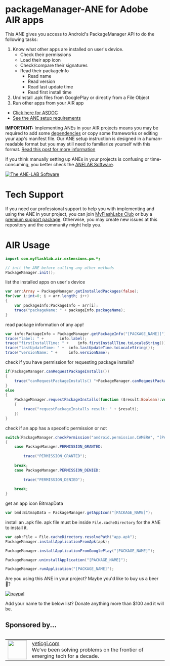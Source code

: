 # packageManager-ANE for Adobe AIR apps

This ANE gives you access to Android's PackageManager API to do the following tasks:

1. Know what other apps are installed on user's device.
    * Check their permissions
    * Load their app icon
    * Check/compare their signatures
    * Read their packageInfo
        * Read name
        * Read version
        * Read last update time
        * Read first install time
2. Un/Install .apk files from GooglePlay or directly from a File Object
3. Run other apps from your AIR app


* [Click here for ASDOC](http://myflashlab.github.io/asdoc/com/myflashlab/air/extensions/pm/package-detail.html)
* [See the ANE setup requirements](https://github.com/myflashlab/packageManager-ANE/blob/master/src/ANE/extension.xml)

**IMPORTANT:** Implementing ANEs in your AIR projects means you may be required to add some [dependencies](https://github.com/myflashlab/common-dependencies-ANE) or copy some frameworks or editing your app's manifest file. Our ANE setup instruction is designed in a human-readable format but you may still need to familiarize yourself with this format. [Read this post for more information](https://www.myflashlabs.com/understanding-ane-setup-instruction/)

If you think manually setting up ANEs in your projects is confusing or time-consuming, you better check the [ANELAB Software](https://github.com/myflashlab/ANE-LAB/).

[![The ANE-LAB Software](https://www.myflashlabs.com/wp-content/uploads/2017/12/myflashlabs-ANE-LAB_features.jpg)](https://github.com/myflashlab/ANE-LAB/)

# Tech Support #
If you need our professional support to help you with implementing and using the ANE in your project, you can join [MyFlashLabs Club](https://www.myflashlabs.com/product/myflashlabs-club-membership/) or buy a [premium support package](https://www.myflashlabs.com/product/myflashlabs-support/). Otherwise, you may create new issues at this repository and the community might help you.

# AIR Usage #
```actionscript
import com.myflashlab.air.extensions.pm.*;

// init the ANE before calling any other methods
PackageManager.init();
```
list the installed apps on user's device
```actionscript
var arr:Array = PackageManager.getInstalledPackages(false);
for(var i:int=0; i < arr.length; i++)
{
	var packageInfo:PackageInfo = arr[i];
	trace("packageName: " + packageInfo.packageName);
}
```

read package information of any app!
```actionscript
var info:PackageInfo = PackageManager.getPackageInfo("[PACKAGE_NAME]]");
trace("label: " + 		info.label);
trace("firstInstallTime: " + 	info.firstInstallTime.toLocaleString());
trace("lastUpdateTime: " + 	info.lastUpdateTime.toLocaleString());
trace("versionName: " + 	info.versionName);
```
check if you have permission for requesting package installs?
```actionscript
if(PackageManager.canRequestPackageInstalls())
{
	trace("canRequestPackageInstalls() "+PackageManager.canRequestPackageInstalls());
}
else
{
	PackageManager.requestPackageInstalls(function ($result:Boolean):void
	{
		trace("requestPackageInstalls result: " + $result);
	})
}
```
check if an app has a specefic permission or not
```actionscript
switch(PackageManager.checkPermission("android.permission.CAMERA", "[PACKAGE_NAME]"))
{
	case PackageManager.PERMISSION_GRANTED:
					
		trace("PERMISSION_GRANTED");
		
	break;
	case PackageManager.PERMISSION_DENIED:
		
		trace("PERMISSION_DENIED");
		
	break;
}
```
get an app icon BitmapData
```actionscript
var bmd:BitmapData = PackageManager.getAppIcon("[PACKAGE_NAME]");
```
install an .apk file. apk file must be inside ```File.cacheDirectory``` for the ANE to install it.
```actionscript
var apk:File = File.cacheDirectory.resolvePath("app.apk");
PackageManager.installApplicationFromApk(apk);


```
```actionscript
PackageManager.installApplicationFromGooglePlay("[PACKAGE_NAME]");
```


```actionscript
PackageManager.uninstallApplication("[PACKAGE_NAME]");
```

```actionscript
PackageManager.runApplication("[PACKAGE_NAME]");
```

Are you using this ANE in your project? Maybe you'd like to buy us a beer :beer:?

[![paypal](https://www.paypalobjects.com/en_US/i/btn/btn_donateCC_LG.gif)](https://www.paypal.com/cgi-bin/webscr?cmd=_donations&business=payments@myflashlabs.com&lc=US&item_name=Donation+to+PackageManager+ANE&no_note=0&cn=&currency_code=USD&bn=PP-DonationsBF:btn_donateCC_LG.gif:NonHosted)

Add your name to the below list? Donate anything more than $100 and it will be.

## Sponsored by... ##
<table align="left">
    <tr>
        <td align="left"><img src="http://myflashlab.github.io/sponsors/yeticgi.com.jpg" width="60" height="60"></td>
        <td align="left"><a href="http://yeticgi.com">yeticgi.com</a><br>We’ve been solving problems on the frontier of emerging tech for a decade.</td>
    </tr>
</table>
